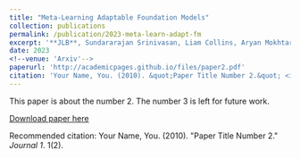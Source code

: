 ```yaml
---
title: "Meta-Learning Adaptable Foundation Models"
collection: publications
permalink: /publication/2023-meta-learn-adapt-fm
excerpt: '**JLB**, Sundararajan Srinivasan, Liam Collins, Aryan Mokhtari, Sanjay Shakkottai'
date: 2023
<!--venue: 'Arxiv'-->
paperurl: 'http://academicpages.github.io/files/paper2.pdf'
citation: 'Your Name, You. (2010). &quot;Paper Title Number 2.&quot; <i>Journal 1</i>. 1(2).'
---
```

This paper is about the number 2. The number 3 is left for future work.

[Download paper here](http://academicpages.github.io/files/paper2.pdf)

Recommended citation: Your Name, You. (2010). "Paper Title Number 2." <i>Journal 1</i>. 1(2).
